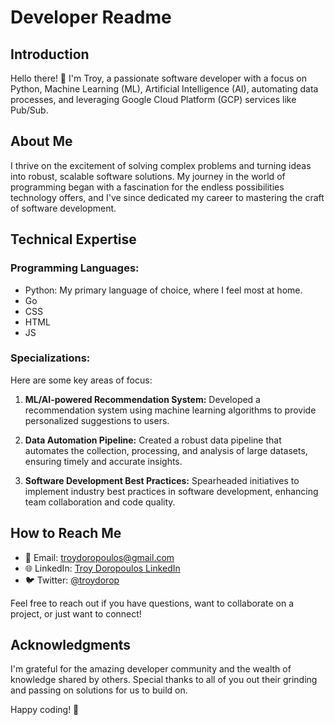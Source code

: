 # Developer Readme

## Introduction

Hello there! 👋 I'm Troy, a passionate software developer with a focus on Python, Machine Learning (ML), Artificial Intelligence (AI), automating data processes, and leveraging Google Cloud Platform (GCP) services like Pub/Sub.

## About Me

I thrive on the excitement of solving complex problems and turning ideas into robust, scalable software solutions. My journey in the world of programming began with a fascination for the endless possibilities technology offers, and I've since dedicated my career to mastering the craft of software development.

## Technical Expertise

### Programming Languages:
- Python: My primary language of choice, where I feel most at home.
- Go
- CSS
- HTML
- JS

### Specializations:

Here are some key areas of focus:

1. **ML/AI-powered Recommendation System:** Developed a recommendation system using machine learning algorithms to provide personalized suggestions to users.

2. **Data Automation Pipeline:** Created a robust data pipeline that automates the collection, processing, and analysis of large datasets, ensuring timely and accurate insights.

3. **Software Development Best Practices:** Spearheaded initiatives to implement industry best practices in software development, enhancing team collaboration and code quality.

## How to Reach Me

- 📧 Email: [troydoropoulos@gmail.com](mailto:troydoropoulos@gmail.com)
- 🌐 LinkedIn: [Troy Doropoulos LinkedIn](https://www.linkedin.com/in/troy-doropoulos)
- 🐦 Twitter: [@troydorop](https://twitter.com/troydorop)

Feel free to reach out if you have questions, want to collaborate on a project, or just want to connect!

## Acknowledgments

I'm grateful for the amazing developer community and the wealth of knowledge shared by others. Special thanks to all of you out their grinding and passing on solutions for us to build on.

Happy coding! 🚀
